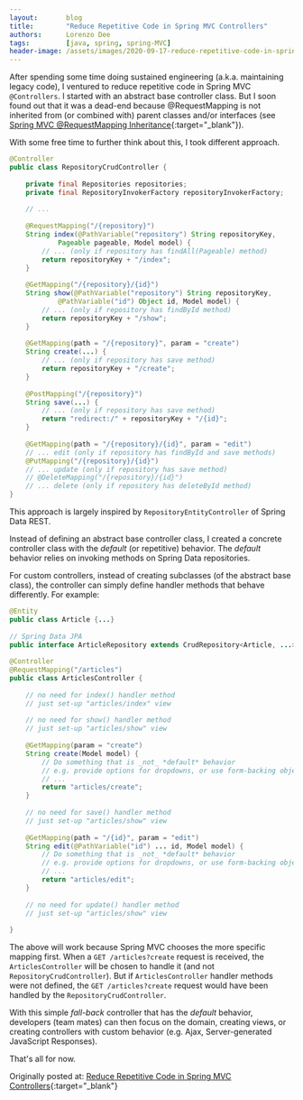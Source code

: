 ```yaml
---
layout:       blog
title:        "Reduce Repetitive Code in Spring MVC Controllers"
authors:      Lorenzo Dee
tags:         [java, spring, spring-MVC]
header-image: /assets/images/2020-09-17-reduce-repetitive-code-in-spring-MVC-controllers/ReduceRepetitiveCodeISpringMVCControllers-banner.png
---
```

After spending some time doing sustained engineering (a.k.a. maintaining legacy code), I ventured to reduce repetitive code in Spring MVC `@Controllers`. I started with an abstract base controller class. But I soon found out that it was a dead-end because @RequestMapping is not inherited from (or combined with) parent classes and/or interfaces (see [Spring MVC @RequestMapping Inheritance](https://github.com/spring-projects/spring-framework/issues/14722){:target="_blank"}).

With some free time to further think about this, I took different approach.

```java
@Controller
public class RepositoryCrudController {
 
    private final Repositories repositories;
    private final RepositoryInvokerFactory repositoryInvokerFactory;
 
    // ...
 
    @RequestMapping("/{repository}")
    String index(@PathVariable("repository") String repositoryKey,
            Pageable pageable, Model model) {
        // ... (only if repository has findAll(Pageable) method)
        return repositoryKey + "/index";
    }
 
    @GetMapping("/{repository}/{id}")
    String show(@PathVariable("repository") String repositoryKey,
            @PathVariable("id") Object id, Model model) {
        // ... (only if repository has findById method)
        return repositoryKey + "/show";
    }
 
    @GetMapping(path = "/{repository}", param = "create")
    String create(...) {
        // ... (only if repository has save method)
        return repositoryKey + "/create";
    }
 
    @PostMapping("/{repository}")
    String save(...) {
        // ... (only if repository has save method)
        return "redirect:/" + repositoryKey + "/{id}";
    }
 
    @GetMapping(path = "/{repository}/{id}", param = "edit")
    // ... edit (only if repository has findById and save methods)
    @PutMapping("/{repository}/{id}")
    // ... update (only if repository has save method)
    // @DeleteMapping("/{repository}/{id}")
    // ... delete (only if repository has deleteById method)
}
```

This approach is largely inspired by `RepositoryEntityController` of Spring Data REST.

Instead of defining an abstract base controller class, I created a concrete controller class with the *default* (or repetitive) behavior. The *default* behavior relies on invoking methods on Spring Data repositories.

For custom controllers, instead of creating subclasses (of the abstract base class), the controller can simply define handler methods that behave differently. For example:

```java
@Entity
public class Article {...}
 
// Spring Data JPA
public interface ArticleRepository extends CrudRepository<Article, ...> {...}
 
@Controller
@RequestMapping("/articles")
public class ArticlesController {
 
    // no need for index() handler method
    // just set-up "articles/index" view
 
    // no need for show() handler method
    // just set-up "articles/show" view
 
    @GetMapping(param = "create")
    String create(Model model) {
        // Do something that is _not_ *default* behavior
        // e.g. provide options for dropdowns, or use form-backing object/JavaBean
        // ...
        return "articles/create";
    }
 
    // no need for save() handler method
    // just set-up "articles/show" view
 
    @GetMapping(path = "/{id}", param = "edit")
    String edit(@PathVariable("id") ... id, Model model) {
        // Do something that is _not_ *default* behavior
        // e.g. provide options for dropdowns, or use form-backing object/JavaBean
        // ...
        return "articles/edit";
    }
 
    // no need for update() handler method
    // just set-up "articles/show" view
 
}
```
The above will work because Spring MVC chooses the more specific mapping first. When a `GET /articles?create` request is received, the `ArticlesController` will be chosen to handle it (and not `RepositoryCrudController`). But if `ArticlesController` handler methods were not defined, the `GET /articles?create` request would have been handled by the `RepositoryCrudController`.

With this simple *fall-back* controller that has the *default* behavior, developers (team mates) can then focus on the domain, creating views, or creating controllers with custom behavior (e.g. Ajax, Server-generated JavaScript Responses).

That's all for now.

Originally posted at: [Reduce Repetitive Code in Spring MVC Controllers](https://lorenzo-dee.blogspot.com/2020/09/reduce-repetitive-code-in-spring-mvc.html){:target="_blank"}

